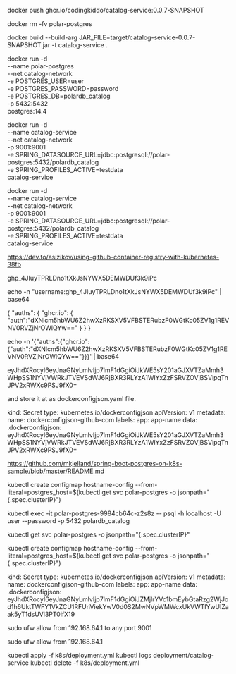 docker push ghcr.io/codingkiddo/catalog-service:0.0.7-SNAPSHOT


docker rm -fv polar-postgres

docker build --build-arg JAR_FILE=target/catalog-service-0.0.7-SNAPSHOT.jar -t catalog-service .


docker run -d \
--name polar-postgres \
--net catalog-network \
-e POSTGRES_USER=user \
-e POSTGRES_PASSWORD=password \
-e POSTGRES_DB=polardb_catalog \
-p 5432:5432 \
postgres:14.4


docker run -d \
--name catalog-service \
--net catalog-network \
-p 9001:9001 \
-e SPRING_DATASOURCE_URL=jdbc:postgresql://polar-postgres:5432/polardb_catalog \
-e SPRING_PROFILES_ACTIVE=testdata \
catalog-service

docker run -d \
--name catalog-service \
--net catalog-network \
-p 9001:9001 \
-e SPRING_DATASOURCE_URL=jdbc:postgresql://polar-postgres:5432/polardb_catalog \
-e SPRING_PROFILES_ACTIVE=testdata \
catalog-service


https://dev.to/asizikov/using-github-container-registry-with-kubernetes-38fb

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



echo -n "username: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" | base64


{
    "auths":
    {
        "ghcr.io":
            {
                "auth":"dXNlcm5hbWU6Z2hwXzRKSXV5VFBSTERubzF0WGtKc05ZV1g1REVNV0RVZjNrOWlQYw=="
            }
    }
}



echo -n  '{"auths":{"ghcr.io":{"auth":"dXNlcm5hbWU6Z2hwXzRKSXV5VFBSTERubzF0WGtKc05ZV1g1REVNV0RVZjNrOWlQYw=="}}}' | base64


eyJhdXRocyI6eyJnaGNyLmlvIjp7ImF1dGgiOiJkWE5sY201aGJXVTZaMmh3WHpSS1NYVjVWRkJTVEVSdWJ6RjBXR3RLYzA1WlYxZzFSRVZOVjBSVlpqTnJPV2xRWXc9PSJ9fX0=

and store it at as dockerconfigjson.yaml file.

kind: Secret
type: kubernetes.io/dockerconfigjson
apiVersion: v1
metadata:
  name: dockerconfigjson-github-com
  labels:
    app: app-name
data:
  .dockerconfigjson: eyJhdXRocyI6eyJnaGNyLmlvIjp7ImF1dGgiOiJkWE5sY201aGJXVTZaMmh3WHpSS1NYVjVWRkJTVEVSdWJ6RjBXR3RLYzA1WlYxZzFSRVZOVjBSVlpqTnJPV2xRWXc9PSJ9fX0=



https://github.com/mkjelland/spring-boot-postgres-on-k8s-sample/blob/master/README.md

kubectl create configmap hostname-config --from-literal=postgres_host=$(kubectl get svc polar-postgres -o jsonpath="{.spec.clusterIP}")



kubectl exec -it polar-postgres-9984cb64c-z2s8z -- psql -h localhost -U user --password -p 5432 polardb_catalog

kubectl get svc polar-postgres -o jsonpath="{.spec.clusterIP}"

kubectl create configmap hostname-config --from-literal=postgres_host=$(kubectl get svc polar-postgres -o jsonpath="{.spec.clusterIP}")


kind: Secret
type: kubernetes.io/dockerconfigjson
apiVersion: v1
metadata:
  name: dockerconfigjson-github-com
  labels:
    app: app-name
data:
  .dockerconfigjson: eyJhdXRocyI6eyJnaGNyLmlvIjp7ImF1dGgiOiJZMjlrYVc1bmEybGtaRzg2WjJod1h6UktTWFY1VkZCU1RFUnViekYwV0d0S2MwNVpWMWcxUkVWTlYwUlZaak5yT1dsUVl3PT0ifX19
  
  
  
  
  sudo ufw allow from 192.168.64.1 to any port 9001
  
  sudo ufw allow from 192.168.64.1
  
  
  
  
kubectl apply -f k8s/deployment.yml
kubectl logs deployment/catalog-service
kubectl delete -f k8s/deployment.yml